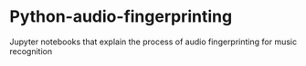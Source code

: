 # Python-audio-fingerprinting
Jupyter notebooks that explain the process of audio fingerprinting for music recognition
